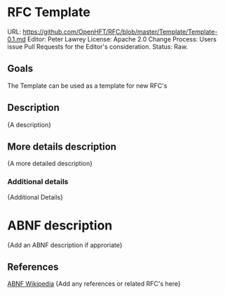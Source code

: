 # RFC Template

URL: https://github.com/OpenHFT/RFC/blob/master/Template/Template-0.1.md
Editor: Peter Lawrey
License: Apache 2.0
Change Process: Users issue Pull Requests for the Editor's consideration.
Status: Raw.

## Goals
The Template can be used as a template for new RFC's

## Description
{A description}

## More details description
{A more detailed description}

### Additional details
{Additional Details}


# ABNF description
{Add an ABNF description if approriate}

## References

[ABNF Wikipedia](http://en.wikipedia.org/wiki/Augmented_Backus%E2%80%93Naur_Form)
{Add any references or related RFC's here}